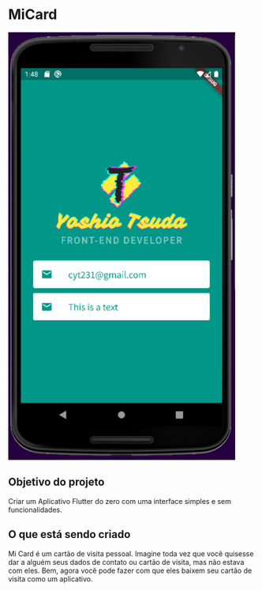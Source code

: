# MiCard

![MiCard](https://github.com/cytsuda/mi_card_flutter/blob/master/images/preview.jpg?raw=true)

## Objetivo do projeto

Criar um Aplicativo Flutter do zero com uma interface simples e sem funcionalidades.

## O que está sendo criado

Mi Card é um cartão de visita pessoal. Imagine toda vez que você quisesse dar a alguém seus dados de contato ou cartão de visita, mas não estava com eles. Bem, agora você pode fazer com que eles baixem seu cartão de visita como um aplicativo. 
